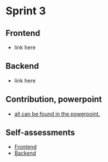 # Sprint 3

## Frontend
- link here

## Backend
- link here

## Contribution, powerpoint
- [all can be found in the powerpoint.](https://github.com/silpps/LibraryApp/blob/main/SPRINT_3.pdf)

## Self-assessments 

- [Frontend](https://github.com/silpps/LibraryApp/blob/main/fe_assessment.md)
- [Backend](https://github.com/silpps/LibraryApp/blob/main/be_assessment.md) 

